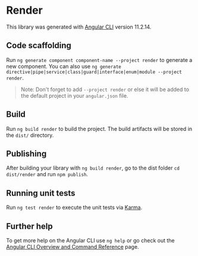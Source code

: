 # Render

This library was generated with [Angular CLI](https://github.com/angular/angular-cli) version 11.2.14.

## Code scaffolding

Run `ng generate component component-name --project render` to generate a new component. You can also use `ng generate directive|pipe|service|class|guard|interface|enum|module --project render`.
> Note: Don't forget to add `--project render` or else it will be added to the default project in your `angular.json` file. 

## Build

Run `ng build render` to build the project. The build artifacts will be stored in the `dist/` directory.

## Publishing

After building your library with `ng build render`, go to the dist folder `cd dist/render` and run `npm publish`.

## Running unit tests

Run `ng test render` to execute the unit tests via [Karma](https://karma-runner.github.io).

## Further help

To get more help on the Angular CLI use `ng help` or go check out the [Angular CLI Overview and Command Reference](https://angular.io/cli) page.
